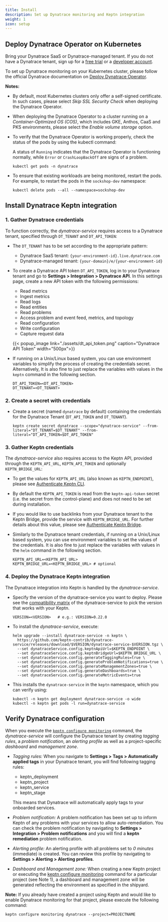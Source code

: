 ```yaml
---
title: Install
description: Set up Dynatrace monitoring and Keptn integration
weight: 1
icon: setup
---
```


## Deploy Dynatrace Operator on Kubernetes

Bring your Dynatrace SaaS or Dynatrace-managed tenant. If you do not have a Dynatrace tenant, sign up for a [free trial](https://www.dynatrace.com/trial/) or a [developer account](https://www.dynatrace.com/developer/).

To set up Dynatrace monitoring on your Kubernetes cluster, please follow the official Dynatrace documentation on [Deploy Dynatrace Operator](https://www.dynatrace.com/support/help/technology-support/container-platforms/kubernetes/monitor-kubernetes-environments/). 

**Notes:**

* By default, most Kubernetes clusters only offer a self-signed certificate. In such cases, please select *Skip SSL Security Check* when deploying the Dynatrace Operator.

* When deploying the Dynatrace Operator to a cluster running on a *Container-Optimized OS (COS)*, which includes GKE, Anthos, CaaS and PKS environments, please select the *Enable volume storage* option.

* To verify that the Dynatrace Operator is working properly, check the status of the pods by using the kubectl command:

    A status of `Running` indicates that the Dynatrace Operator is functioning normally, while `Error` or `CrashLoopBackOff` are signs of a problem.

    ```console
    kubectl get pods -n dynatrace
    ```

* To ensure that existing workloads are being monitored, restart the pods. For example, to restart the pods in the `sockshop-dev` namespace:

    ```console
    kubectl delete pods --all --namespace=sockshop-dev
    ```

## Install Dynatrace Keptn integration

### 1. Gather Dynatrace credentials

To function correctly, the *dynatrace-service* requires access to a Dynatrace tenant, specified through `DT_TENANT` and `DT_API_TOKEN`:

* The `DT_TENANT` has to be set according to the appropriate pattern:
    - Dynatrace SaaS tenant: `{your-environment-id}.live.dynatrace.com`
    - Dynatrace-managed tenant: `{your-domain}/e/{your-environment-id}`

* To create a Dynatrace API token `DT_API_TOKEN`, log in to your Dynatrace tenant and go to **Settings > Integration > Dynatrace API**. In this settings page, create a new API token with the following permissions:
    - Read metrics
    - Ingest metrics
    - Read logs
    - Read entities
    - Read problems
    - Access problem and event feed, metrics, and topology
    - Read configuration
    - Write configuration
    - Capture request data

    {{< popup_image
    link="./assets/dt_api_token.png"
    caption="Dynatrace API Token"
    width="500px">}}

* If running on a Unix/Linux based system, you can use environment variables to simplify the process of creating the credentials secret. Alternatively, It is also fine to just replace the variables with values in the `keptn` command in the following section.

    ```console
    DT_API_TOKEN=<DT_API_TOKEN>
    DT_TENANT=<DT_TENANT>
    ```

### 2. Create a secret with credentials

* Create a secret (named `dynatrace` by default) containing the credentials for the Dynatrace Tenant (`DT_API_TOKEN` and `DT_TENANT`).

    ```console
   keptn create secret dynatrace --scope="dynatrace-service" --from-literal="DT_TENANT=$DT_TENANT" --from-literal="DT_API_TOKEN=$DT_API_TOKEN"
    ```

### 3. Gather Keptn credentials

The *dynatrace-service* also requires access to the Keptn API, provided through the `KEPTN_API_URL`, `KEPTN_API_TOKEN` and optionally `KEPTN_BRIDGE_URL`:

* To get the values for `KEPTN_API_URL` (also known as `KEPTN_ENDPOINT`), please see [Authenticate Keptn CLI](../../../operate/install/#authenticate-keptn-cli).

* By default the `KEPTN_API_TOKEN` is read from the `keptn-api-token` secret (i.e. the secret from the control-plane) and does not need to be set during installation.

* If you would like to use backlinks from your Dynatrace tenant to the Keptn Bridge, provide the service with `KEPTN_BRIDGE_URL`. For further details about this value, please see [Authenticate Keptn Bridge](../../../operate/install/#authenticate-keptn-bridge).

* Similarly to the Dynatrace tenant credentials, if running on a Unix/Linux based system, you can use environment variables to set the values of the credentials. It is also fine to just replace the variables with values in the `helm` command in the following section.

    ```console
    KEPTN_API_URL=<KEPTN_API_URL>
    KEPTN_BRIDGE_URL=<KEPTN_BRIDGE_URL> # optional
    ```

### 4. Deploy the Dynatrace Keptn integration

The Dynatrace integration into Keptn is handled by the *dynatrace-service*.

* Specify the version of the dynatrace-service you want to deploy. Please see the [compatibility matrix](https://github.com/keptn-contrib/dynatrace-service#compatibility-matrix) of the dynatrace-service to pick the version that works with your Keptn.

    ```console
    VERSION=<VERSION>   # e.g.: VERSION=0.22.0
    ```

*  To install the *dynatrace-service*, execute:

    ```console
    helm upgrade --install dynatrace-service -n keptn \
      https://github.com/keptn-contrib/dynatrace-service/releases/download/$VERSION/dynatrace-service-$VERSION.tgz \
      --set dynatraceService.config.keptnApiUrl=$KEPTN_ENDPOINT \
      --set dynatraceService.config.keptnBridgeUrl=$KEPTN_BRIDGE_URL \
      --set dynatraceService.config.generateTaggingRules=true \
      --set dynatraceService.config.generateProblemNotifications=true \
      --set dynatraceService.config.generateManagementZones=true \
      --set dynatraceService.config.generateDashboards=true \
      --set dynatraceService.config.generateMetricEvents=true
    ```

* This installs the `dynatrace-service` in the `keptn` namespace, which you can verify using:

    ```console
    kubectl -n keptn get deployment dynatrace-service -o wide
    kubectl -n keptn get pods -l run=dynatrace-service
    ```

## Verify Dynatrace configuration

When you execute the [`keptn configure monitoring`](../../../reference/cli/commands/keptn_configure_monitoring/) command, the *dynatrace-service* will configure the Dynatrace tenant by creating *tagging rules*, a *problem notification*, an *alerting profile* as well as a project-specific *dashboard* and *management zone*.

- *Tagging rules:* When you navigate to **Settings > Tags > Automatically applied tags** in your Dynatrace tenant, you will find following tagging rules:
    - keptn_deployment
    - keptn_project
    - keptn_service
    - keptn_stage

    This means that Dynatrace will automatically apply tags to your onboarded services.

- *Problem notification:* A problem notification has been set up to inform Keptn of any problems with your services to allow auto-remediation. You can check the problem notification by navigating to **Settings > Integration > Problem notifications** and you will find a **keptn remediation** problem notification.

- *Alerting profile:* An alerting profile with all problems set to *0 minutes* (immediate) is created. You can review this profile by navigating to **Settings > Alerting > Alerting profiles**.

- *Dashboard and Management zone:* When creating a new Keptn project or executing the [keptn configure monitoring](../../../reference/cli/commands/keptn_configure_monitoring/) command for a particular project (see Note 1), a dashboard and management zone will be generated reflecting the environment as specified in the shipyard.

**Note:** If you already have created a project using Keptn and would like to enable Dynatrace monitoring for that project, please execute the following command:

```console
keptn configure monitoring dynatrace --project=PROJECTNAME
```